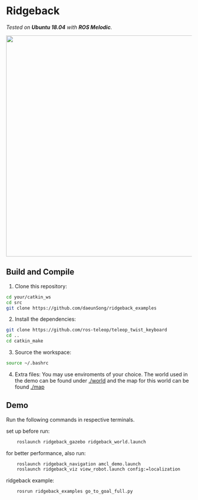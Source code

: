 # Ridgeback

*Tested on **Ubuntu 18.04** with **ROS Melodic**.*

<img src="./doc/img/go_to_goal_full.gif" width="600">

## Build and Compile

1. Clone this repository:
  ```sh
  cd your/catkin_ws
  cd src
  git clone https://github.com/daeunSong/ridgeback_examples
  ```

2. Install the dependencies:
  ```sh
  git clone https://github.com/ros-teleop/teleop_twist_keyboard
  cd .. 
  cd catkin_make
  ```

3. Source the workspace:
  ```sh
  source ~/.bashrc
  ```

4. Extra files:
You may use enviroments of your choice. The world used in the demo can be found under [./world](https://github.com/daeunSong/ridgeback_examples/world) and the map for this world can be found [./map](https://github.com/daeunSong/ridgeback_examples/map)

## Demo
Run the following commands in respective terminals.

set up before run:
```sh
    roslaunch ridgeback_gazebo ridgeback_world.launch
```
for better performance, also run:
```sh
    roslaunch ridgeback_navigation amcl_demo.launch
    roslaunch ridgeback_viz view_robot.launch config:=localization
```

ridgeback example:
```sh
    rosrun ridgeback_examples go_to_goal_full.py
```

